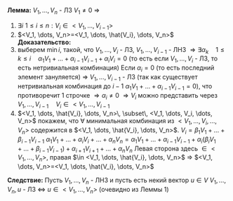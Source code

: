**Лемма:** $V_1, \dots, V_n$ - ЛЗ $V_1\neq0$ $\Rightarrow$ 
1) $\exists i \,\, 1 \leq i \leq n: V_i \in <V_1, \dots, V_{i-1}>$
2) $<V_1, \dots, V_n>=<V_1, \dots, \hat{V_i}, \dots, V_n>$
**Доказательство:** 
1) выберем $\min i$, такой, что $V_1, \dots, V_i$ - ЛЗ, $V_1, \dots, V_{i-1}$ - ЛНЗ
$\Rightarrow \exists \alpha_k \quad 1 \leq k \leq i \quad \alpha_1V_1+\dots+\alpha_{i-1}V_{i-1}+\alpha_iV_i=0$ (то есть если $V_1, \dots, V_i$ - ЛЗ, то есть нетривиальная комбинация)
Если $\alpha_i=0$ (то есть последний элемент зануляется) $\Rightarrow$ $V_1, \dots, V_{i-1}$ - ЛЗ (так как существует нетривиальная комбинация до $i-1$ $\alpha_1V_1+\dots+\alpha_{i-1}V_{i-1}=0$), что противоречит 1 строчке $\Rightarrow \alpha_i \neq 0$
$\Rightarrow V_i$ можно представить через $V_1, \dots, V_{i-1} \quad V_i \in <V_1, \dots, V_{i-1}$
2) $<V_1, \dots, \hat{V_i}, \dots, V_n>\, \subset\, <V_1, \dots, V_i, \dots, V_n>$ покажем, что $\forall$ минимальная комбинация из $<V_1, \dots, V_i, \dots, V_n>$ содержится в $<V_1, \dots, \hat{V_i}, \dots, V_n>$.
$V_i=\beta_1V_1+\dots+\beta_{i-1}V_{i-1}$
$\alpha_1V_1+\dots+\alpha_iV_i+\dots+\alpha_nV_n=\alpha_1V_1+\dots+\alpha_{i-1}V_{i-1}+\alpha_i(\beta_iV_1+\dots+\beta_{i-1}V_{i-1})+\alpha_{i+1}V_{i+1}+\dots+\alpha_nV_n$
Левая сторона здесь $\in <V_1, \dots, V_n>$, правая $\in <V_1, \dots, \hat{V_i}, \dots, V_n>$
$\Rightarrow$ $<V_1, \dots, V_n>=<V_1, \dots, \hat{V_i}, \dots, V_n>$
  
**Следствие:**
Пусть $V_1, \dots, V_n$ - ЛНЗ и пусть есть некий вектор $u \in V$
$V_1, \dots, V_n, u$ - ЛЗ $\Leftrightarrow$ $u \in <V_1, \dots, V_n>$ (очевидно из Леммы 1)